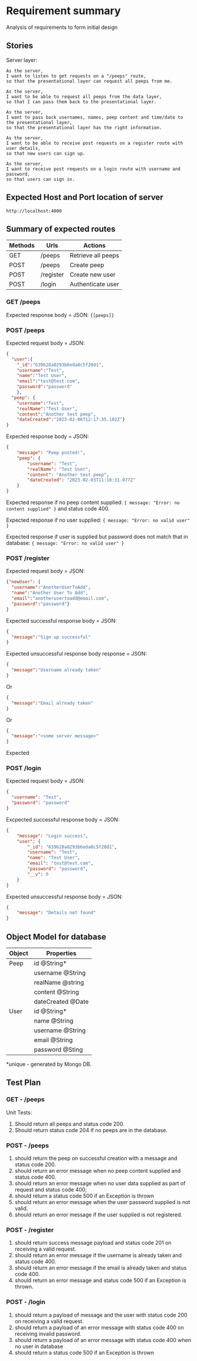 # Requirement summary

Analysis of requirements to form initial design

## Stories

Server layer:

```
As the server,
I want to listen to get requests on a "/peeps" route,
so that the presentational layer can request all peeps from me.

As the server,
I want to be able to request all peeps from the data layer,
so that I can pass them back to the presentational layer.

As the server,
I want to pass back usernames, names, peep content and time/date to the presentational layer,
so that the presentational layer has the right information.

As the server,
I want to be able to receive post requests on a register route with user details,
so that new users can sign up.

As the server,
I want to receive post requests on a login route with username and password,
so that users can sign in.

```

## Expected Host and Port location of server

```
http://localhost:4000
```
## Summary of expected routes

| Methods | Urls      | Actions            | 
|---------|-----------|--------------------|
| GET     | /peeps    | Retrieve all peeps |
| POST    | /peeps    | Create peep        |
| POST    | /register | Create new user    |
| POST    | /login    | Authenticate user  |


### GET /peeps
Expected response body = JSON: `{[peeps]}`

### POST /peeps
Expected request body = JSON:
```json
{
  "user":{
    "_id":"639b28a0293b6eda8c5f20d1", 
    "username":"Test", 
    "name":"Test User", 
    "email":"test@test.com", 
    "password":"password"
    },
  "peep": {
    "username":"Test",
    "realName":"Test User",
    "content":"Another test peep",
    "dateCreated":"2023-02-06T12:17:35.102Z"}
}
```

Expected response body = JSON:
```json
{
    "message": "Peep posted!",
    "peep": {
        "username": "Test",
        "realName": "Test User",
        "content": "Another test peep",
        "dateCreated": "2023-02-03T11:18:31.077Z"
    }
}
```
Expected response if no peep content supplied: `{ message: "Error: no content supplied" }` and status code 400.

Expected response if no user supplied: `{ message: "Error: no valid user" }`

Expected response if user is supplied but password does not match that in database: `{ message: "Error: no valid user" }`

### POST /register
Expected request body = JSON:
```json
{"newUser": {
  "username":"AnotherUserToAdd",
  "name":"Another User To Add",
  "email":"anotherusertoadd@email.com",
  "password":"password"}
}
```
Expected successful response body = JSON:
```json
{
  "message":"Sign up successful"
}
```
Expected unsuccessful response body response = JSON:

```json
{
  "message":"Username already taken"
}
```
Or
```json
{
  "message":"Email already taken"
}
```
Or
```json
{
  "message":"<some server message>"
}
```

Expected

### POST /login
Expected request body = JSON:

```json
{
  "username": "Test",
  "password": "password"
}
```
Excpected successful response body = JSON:
```json
{
    "message": "Login success",
    "user": {
        "_id": "639b28a0293b6eda8c5f20d1",
        "username": "Test",
        "name": "Test User",
        "email": "test@test.com",
        "password": "password",
        "__v": 0
    }
}
```

Expected unsuccessful response body = JSON:
```json
{
    "message": "Details not found"
}
```

 
## Object Model for database


| Object | Properties          |
|--------|---------------------|
| Peep   | id @String*         |
|        | username @String    |
|        | realName @string    |
|        | content @String     |
|        | dateCreated @Date   |
| User   | id @String*         |
|        | name @String        |
|        | username @String    |
|        | email @String       |
|        | password @Sting     |


*unique - generated by Mongo DB.

## Test Plan

### GET - /peeps
Unit Tests:
1. Should return all peeps and status code 200.
2. Should return status code 204 if no peeps are in the database.

### POST - /peeps
1. should return the peep on successful creation with a message and status code 200.
2. should return an error message when no peep content supplied and status code 400.
3. should return an error message when no user data supplied as part of request and status code 400;
4. should return a status code 500 if an Exception is thrown
5. should return an error message when the user password supplied is not valid.
6. should return an error message if the user supplied is not registered.

### POST - /register
1. should return success message payload and status code 201 on receiving a valid request.
2. should return an error message if the username is already taken and status code 400.
3. should return an error message if the email is already taken and status code 400.
4. should return an error message and status code 500 if an Exception is thrown.

### POST - /login
1. should return a payload of message and the user with status code 200 on receiving a valid request.
2. should return a payload of an error message with status code 400 on receiving invalid password.
3. should return a payload of an error message with status code 400 when no user in database
4. should return a status code 500 if an Exception is thrown


